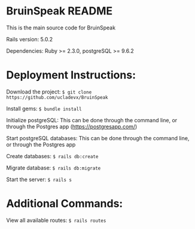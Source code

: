 # BruinSpeak README

This is the main source code for BruinSpeak

Rails version: 5.0.2

Dependencies: Ruby >= 2.3.0, postgreSQL >= 9.6.2

# Deployment Instructions:

Download the project:
`$ git clone https://github.com/ucladevx/BruinSpeak`

Install gems:
`$ bundle install`

Initialize postgreSQL: This can be done through the command line, or through the Postgres app (https://postgresapp.com/)

Start postgreSQL databases: This can be done through the command line, or through the Postgres app

Create databases:
`$ rails db:create`

Migrate database:
`$ rails db:migrate`

Start the server:
`$ rails s`

# Additional Commands:

View all available routes:
`$ rails routes`
